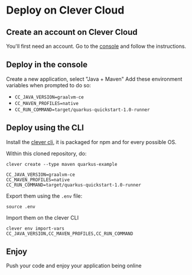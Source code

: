 # Deploy on Clever Cloud

## Create an account on Clever Cloud

You'll first need an account.
Go to the [console](https://console.clever-cloud.com/) and follow the instructions.

## Deploy in the console

Create a new application, select "Java + Maven"
Add these environment variables when prompted to do so:

-   `CC_JAVA_VERSION=graalvm-ce`
-   `CC_MAVEN_PROFILES=native`
-   `CC_RUN_COMMAND=target/quarkus-quickstart-1.0-runner`

## Deploy using the CLI

Install the [clever cli](https://www.clever-cloud.com/doc/reference/clever-tools/getting_started/),
it is packaged for npm and for every possible OS.

Within this cloned repository, do:

    clever create --type maven quarkus-example

```
CC_JAVA_VERSION=graalvm-ce
CC_MAVEN_PROFILES=native
CC_RUN_COMMAND=target/quarkus-quickstart-1.0-runner
```

Export them using the `.env` file:

    source .env

Import them on the clever CLI

    clever env import-vars CC_JAVA_VERSION,CC_MAVEN_PROFILES,CC_RUN_COMMAND

## Enjoy

Push your code and enjoy your application being online

